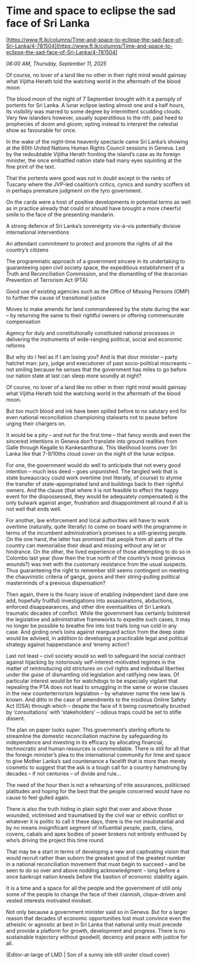 # Time and space to eclipse  the sad face of Sri Lanka

[https://www.ft.lk/columns/Time-and-space-to-eclipse-the-sad-face-of-Sri-Lanka/4-781504](https://www.ft.lk/columns/Time-and-space-to-eclipse-the-sad-face-of-Sri-Lanka/4-781504)

*06:00 AM, Thursday, September 11, 2025*

Of course, no lover of a land like no other in their right mind would gainsay what Vijitha Herath told the watching world in the aftermath of the blood moon

The blood moon of the night of 7 September brought with it a panoply of portents for Sri Lanka. A lunar eclipse lasting almost one and a half hours, its visibility was marred to some degree by intermittent scudding clouds. Very few islanders however, usually superstitious to the nth, paid heed to prophecies of doom and gloom; opting instead to interpret the celestial show as favourable for once.

In the wake of the night-time heavenly spectacle came Sri Lanka’s showing at the 60th United Nations Human Rights Council sessions in Geneva. Led by the redoubtable Vijitha Herath fronting the island’s case as its foreign minister, the once embattled nation state had many eyes squinting at the fine print of the text.

That the portents were good was not in doubt except in the ranks of Tuscany where the JVP-led coalition’s critics, cynics and sundry scoffers sit in perhaps premature judgment on the tyro government.

On the cards were a host of positive developments in potential terms as well as in practice already that could or should have brought a more cheerful smile to the face of the presenting mandarin.

A strong defence of Sri Lanka’s sovereignty vis-à-vis potentially divisive international interventions

An attendant commitment to protect and promote the rights of all the country’s citizens

The programmatic approach of a government sincere in its undertaking to guaranteeing open civil society space, the expeditious establishment of a Truth and Reconciliation Commission, and the dismantling of the draconian Prevention of Terrorism Act (PTA)

Good use of existing agencies such as the Office of Missing Persons (OMP) to further the cause of transitional justice

Moves to make amends for land commandeered by the state during the war – by returning the same to their rightful owners or offering commensurate compensation

Agency for duly and constitutionally constituted national processes in delivering the instruments of wide-ranging political, social and economic reforms

But why do I feel as if I am losing you? And is that dour minister – party hatchet man: jury, judge and executioner of past socio-political miscreants – not smiling because he senses that the government has miles to go before our nation state at last can sleep more soundly at night?

Of course, no lover of a land like no other in their right mind would gainsay what Vijitha Herath told the watching world in the aftermath of the blood moon.

But too much blood and ink have been spilled before to no salutary end for even national reconciliation championing stalwarts not to pause before urging their chargers on.

It would be a pity – and not for the first time – that fancy words and even the sincerest intentions in Geneva don’t translate into ground realities from Galle through Kegalle to Kankesanthurai. This likelihood looms over Sri Lanka like that 7-9/10ths cloud cover on the night of the lunar eclipse.

For one, the government would do well to anticipate that not every good intention – much less deed – goes unpunished. The tangled web that is state bureaucracy could work overtime (not literally, of course) to stymie the transfer of state-appropriated land and buildings back to their rightful owners. And the clause (that where it is not feasible to effect the happy event for the dispossessed, they would be adequately compensated) is the only bulwark against anger, frustration and disappointment all round if all is not well that ends well.

For another, law enforcement and local authorities will have to work overtime (naturally, quite literally) to come on board with the programme in terms of the incumbent administration’s promises to a still-grieving people. On the one hand, the latter has promised that people from all parts of the country can memorialise their dead and missing without any let or hindrance. On the other, the lived experience of those attempting to do so in Colombo last year (how then the true north of the country’s most grievous wounds?) was met with the customary resistance from the usual suspects. Thus guaranteeing the right to remember still seems contingent on meeting the chauvinistic criteria of gangs, goons and their string-pulling political masterminds of a previous dispensation?

Then again, there is the hoary issue of enabling independent (and dare one add, hopefully fruitful) investigations into assassinations, abductions, enforced disappearances, and other dire eventualities of Sri Lanka’s traumatic decades of conflict. While the government has certainly bolstered the legislative and administrative frameworks to expedite such cases, it may no longer be possible to breathe fire into lost trails long run cold in any case. And girding one’s loins against rearguard action from the deep state would be advised, in addition to developing a practicable legal and political strategy against happenstance and ‘enemy action’!

Last not least – civil society would so well to safeguard the social contract against hijacking by notoriously self-interest-motivated regimes in the matter of reintroducing old strictures on civil rights and individual liberties under the guise of dismantling old legislation and ratifying new laws. Of particular interest would be for watchdogs to be especially vigilant that repealing the PTA does not lead to smuggling in the same or worse clauses in the new counterterrorism legislation – by whatever name the new law is known. And ditto in the case of amendments to the insidious Online Safety Act (OSA) through which – despite the face of it being cosmetically brushed by ‘consultations’ with ‘stakeholders’ – odious traps could be set to stifle dissent.

The plan on paper looks super. This government’s sterling efforts to streamline the domestic reconciliation machine by safeguarding its independence and investing in its efficacy by allocating financial, technocratic and human resources is commendable. There is still for all that the foreign minister’s plea to the international community for time and space to give Mother Lanka’s sad countenance a facelift that is more than merely cosmetic to suggest that the ask is a tough call for a country hamstrung by decades – if not centuries – of divide and rule...

The need of the hour then is not a rehearsing of trite assurances, politicised platitudes and hoping for the best that the people concerned would have no cause to feel gulled again.

There is also the truth hiding in plain sight that over and above those wounded, victimised and traumatised by the civil war or ethnic conflict or whatever it is politic to call it these days, there is the not insubstantial and by no means insignificant segment of influential people, pacts, clans, covens, cabals and apex bodies of power brokers not entirely enthused by who’s driving the project this time round.

That may be a start in terms of developing a new and captivating vision that would recruit rather than suborn the greatest good of the greatest number in a national reconciliation movement that must begin to succeed – and be seen to do so over and above nodding acknowledgment – long before a once bankrupt nation kneels before the bastion of economic stability again.

It is a time and a space for all the people and the government of still only some of the people to change the face of their clannish, clique-driven and vested interests motivated mindset.

Not only because a government minister said so in Geneva. But for a larger reason that decades of economic opportunities lost must convince even the atheistic or agnostic at best in Sri Lanka that national unity must precede and provide a platform for growth, development and progress. There is no sustainable trajectory without goodwill, decency and peace with justice for all.

(Editor-at-large of LMD | Son of a sunny isle still under cloud cover)

